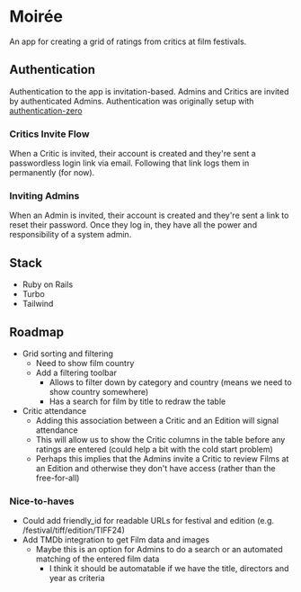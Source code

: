 # Moirée

An app for creating a grid of ratings from critics at film festivals.

## Authentication
Authentication to the app is invitation-based. Admins and Critics are invited by authenticated Admins.
Authentication was originally setup with [authentication-zero](https://github.com/lazaronixon/authentication-zero)

### Critics Invite Flow

When a Critic is invited, their account is created and they're sent a passwordless login link via email. Following that link logs them in permanently (for now).

### Inviting Admins

When an Admin is invited, their account is created and they're sent a link to reset their password. Once they log in, they have all the power and responsibility of a system admin.

## Stack
- Ruby on Rails
- Turbo
- Tailwind


## Roadmap
- Grid sorting and filtering
  - Need to show film country
  - Add a filtering toolbar
    - Allows to filter down by category and country (means we need to show country somewhere)
    - Has a search for film by title to redraw the table
- Critic attendance
  - Adding this association between a Critic and an Edition will signal attendance
  - This will allow us to show the Critic columns in the table before any ratings are entered (could help a bit with the cold start problem)
  - Perhaps this implies that the Admins invite a Critic to review Films at an Edition and otherwise they don't have access (rather than the free-for-all)

### Nice-to-haves
- Could add friendly_id for readable URLs for festival and edition (e.g. /festival/tiff/edition/TIFF24)
- Add TMDb integration to get Film data and images
  - Maybe this is an option for Admins to do a search or an automated matching of the entered film data
    - I think it should be automatable if we have the title, directors and year as criteria
